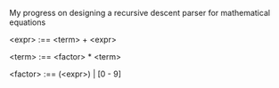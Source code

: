 My progress on designing a recursive descent parser for mathematical equations

  \<expr\> :== \<term\> + \<expr\>
  
  \<term\> :== \<factor\> * \<term\>
  
  \<factor\> :== (\<expr\>) | [0 - 9]
